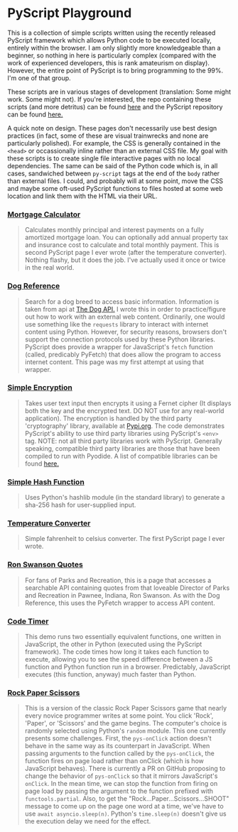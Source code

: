 # PyScript Playground  

This is a collection of simple scripts written using the recently released PyScript framework which allows Python code to be executed locally, entirely within the browser. I am only slightly more knowledgeable than a beginner, so nothing in here is particularly complex (compared with the work of experienced developers, this is rank amateurism on display). However, the entire point of PyScript is to bring programming to the 99%. I'm one of that group. 

These scripts are in various stages of development (translation: Some might work. Some might not). If you're interested, the repo containing these scripts (and more detritus) can be found <a href="https://github.com/mdlattimore/pyscript_playground">here</a> and the PyScript repository can be found <a href="https://github.com/pyscript/pyscript">here.</a>

A quick note on design. These pages don't necessarily use best design practices (in fact, some of these are visual trainwrecks and none are particularly polished). For example, the CSS is generally contained in the ```<head>``` or occassionally inline rather than an external CSS file. My goal with these scripts is to create single file interactive pages with no local dependencies. The same can be said of the Python code which is, in all cases, sandwiched between ```py-script``` tags at the end of the ```body``` rather than external files. I could, and probably will at some point, move the CSS and maybe some oft-used PyScript functions to files hosted at some web location and link them with the HTML via their URL.

### [Mortgage Calculator](https://mdlattimore.github.io/pyscript_playground/mortgage_calc)  
> Calculates monthly principal and interest payments on a fully amortized mortgage loan. You can optionally add annual property tax and insurance cost to calculate and total monthly payment. This is second PyScript page I ever wrote (after the temperature converter). Nothing flashy, but it does the job. I've actually used it once or twice in the real world.  
   
### [Dog Reference](https://mdlattimore.github.io/pyscript_playground/dogs)  
> Search for a dog breed to access basic information. Information is taken from api at <a href="https://thedogapi.com">The Dog API.</a> I wrote this in order to practice/figure out how to work with an external web content. Ordinarily, one would use something like the ```requests``` library to interact with internet content using Python. However, for security reasons, browsers don't support the connection protocols used by these Python libraries. PyScript does provide a wrapper for JavaScript's ```fetch``` function (called, predicably PyFetch) that does allow the program to access internet content. This page was my first attempt at using that wrapper. 
    
### [Simple Encryption](https://mdlattimore.github.io/pyscript_playground/encrypt)  
> Takes user text input then encrypts it using a Fernet cipher (It displays both the key and the encrypted text. DO NOT use for any real-world application). The encryption is handled by the third party 'cryptography' library, available at <a href="https://pypi.org">Pypi.org</a>. The code demonstrates PyScript's ability to use third party libraries using PyScript's ```<env>``` tag. NOTE: not all third party libraries work with PyScript. Generally speaking, compatible third party libraries are those that have been compiled to run with Pyodide. A list of compatible libraries can be found <a href="https://github.com/pyodide/pyodide/tree/main/packages">here.</a>  

### [Simple Hash Function](https://mdlattimore.github.io/pyscript_playground/hashing)  
> Uses Python's hashlib module (in the standard library) to generate a sha-256 hash for user-supplied input.  
  
### [Temperature Converter](https://mdlattimore.github.io/pyscript_playground/temp_converter)  
> Simple fahrenheit to celsius converter. The first PyScript page I ever wrote.

### [Ron Swanson Quotes](https://mdlattimore.github.io/pyscript_playground/swanson)
> For fans of Parks and Recreation, this is a page that accesses a searchable API containing quotes from that loveable Director of Parks and Recreation in Pawnee, Indiana, Ron Swanson. As with the Dog Reference, this uses the PyFetch wrapper to access API content.

### [Code Timer](https://mdlattimore.github.io/pyscript_playground/timing)
> This demo runs two essentially equivalent functions, one written in JavaScript, the other in Python (executed using the PyScript framework). The code times how long it takes each function to execute, allowing you to see the speed difference between a JS function and Python function run in a browser. Predictably, JavaScript executes (this function, anyway) much faster than Python.

### [Rock Paper Scissors](https://mdlattimore.github.io/pyscript_playground/rps)
> This is a version of the classic Rock Paper Scissors game that nearly every novice programmer writes at some point. You click 'Rock', 'Paper', or 'Scissors' and the game begins. The computer's choice is randomly selected using Python's ```random``` module. This one currently presents some challenges. First, the ```pys-onClick``` action doesn't behave in the same way as its counterpart in JavaScript. When passing arguments to the function called by the ```pys-onClick```, the function fires on page load rather than onClick (which is how JavaScript behaves). There is currently a PR on GitHub proposing to change the behavior of ```pys-onClick``` so that it mirrors JavaScript's ```onClick```. In the mean time, we can stop the function from firing on page load by passing the argument to the function prefixed with ```functools.partial```. Also, to get the "Rock...Paper...Scissors...SHOOT" message to come up on the page one word at a time, we've have to use ```await asyncio.sleep(n)```. Python's ```time.sleep(n)``` doesn't give us the execution delay we need for the effect.
 

